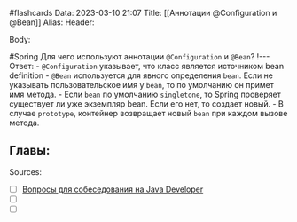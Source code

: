 #flashcards
Data: 2023-03-10 21:07
Title: [[Аннотации @Configuration и @Bean]]
Alias:
Header:




Body:



#Spring 
Для чего используют аннотации `@Configuration` и `@Bean`?
!---
Ответ:
	- `@Configuration` указывает, что класс является источником bean definition
	- `@Bean` используется для явного определения `bean`. Если не указывать пользовательское имя у `bean`, то по умолчанию он примет имя метода. 
	- Если `bean` по умолчанию `singletone`, то Spring проверяет существует ли уже экземпляр bean. Если его нет, то создает новый.
	- В случае `prototype`, контейнер возвращает новый `bean` при каждом вызове метода.
<!--SR:!2023-03-11,1,230-->




Главы:
-


Sources:
- [ ] [Вопросы для собеседования на Java Developer](https://github.com/enhorse/java-interview/blob/master/README.md#%D0%9E%D0%9E%D0%9F)
- [ ] []()
- [ ] []()

